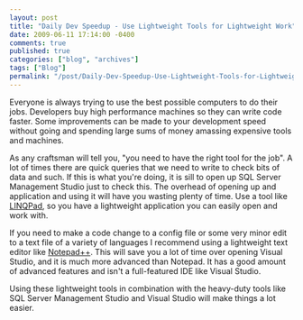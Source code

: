 ```yaml
---
layout: post
title: "Daily Dev Speedup - Use Lightweight Tools for Lightweight Work"
date: 2009-06-11 17:14:00 -0400
comments: true
published: true
categories: ["blog", "archives"]
tags: ["Blog"]
permalink: "/post/Daily-Dev-Speedup-Use-Lightweight-Tools-for-Lightweight-Work/"
---
```

<!-- more -->

<p>Everyone is always trying to use the best possible computers to do their jobs. Developers buy high performance machines so they can write code faster. Some improvements can be made to your development speed without going and spending large sums of money amassing expensive tools and machines.</p>
<p>As any craftsman will tell you, "you need to have the right tool for the job". A lot of times there are quick queries that we need to write to check bits of data and such. If this is what you're doing, it is sill to open up SQL Server Management Studio just to check this. The overhead of opening up and application and using it will have you wasting plenty of time. Use a tool like <a href="http://www.linqpad.net/" target="_blank">LINQPad</a>, so you have a lightweight application you can easily open and work with.</p>
<p>If you need to make a code change to a config file or some very minor edit to a text file of a variety of languages I recommend using a lightweight text editor like <a href="http://notepad-plus.sourceforge.net/" target="_blank">Notepad++</a>. This will save you a lot of time over opening Visual Studio, and it is much more advanced than Notepad. It has a good amount of advanced features and isn't a full-featured IDE like Visual Studio.</p>
<p>Using these lightweight tools in combination with the heavy-duty tools like SQL Server Management Studio and Visual Studio will make things a lot easier.</p>
